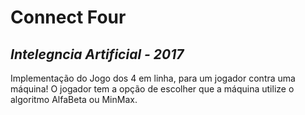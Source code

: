 # **Connect Four**
## *Intelegncia Artificial - 2017*
Implementação do Jogo dos 4 em linha, para um jogador contra uma máquina! O jogador tem a opção de escolher que a máquina utilize o algoritmo AlfaBeta ou MinMax.
 

